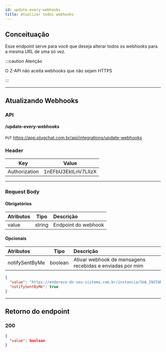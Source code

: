 ```yaml
---
id: update-every-webhooks
title: Atualizar todos webhooks
---
```


## Conceituação

Esse endpoint serve para você que deseja alterar todos os webhooks para a mesma URL de uma só vez.

:::caution Atenção

O Z-API não aceita webhooks que não sejam HTTPS

:::

---

## Atualizando Webhooks

### API

#### /update-every-webhooks

`PUT` <https://app.plugchat.com.br/api/integrations/update-webhooks>

### Header

|      Key       |            Value            |
| :------------: |     :-----------------:     |
| Authorization  |     1nEFbU3EktLnV7LIIzX |
---

### Request Body

#### Obrigatórios

| Atributos |  Tipo  | Descrição                      |
| :-------- | :----: | :----------------------------- |
| value      | string | Endpoint do webhook |

#### Opcionais

| Atributos               |  Tipo  | Descrição                      |
| :--------               | :----: | :----------------------------- |
| notifySentByMe | boolean | Ativar webhook de mensagens recebidas e enviadas por mim |

```json
{
  "value": "https://endereco-do-seu-sistema.com.br/instancia/SUA_INSTANCIA/status",
  "notifySentByMe": true
}
```

---

## Retorno do endpoint

### 200

```json
{
  "value": boolean
}
```